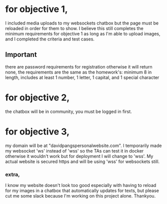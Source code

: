 # for objective 1, 
I included media uploads to my websockets chatbox but the page must be reloaded in order for them to show.
I believe this still completes the minimum requirements for objective 1 as long as I'm able to upload images, 
and I completed the criteria and test cases.

## Important
there are password requirements for registration otherwise it will return none, the requirements are the same as the homework's:
minimum 8 in length, includes at least 1 number, 1 letter, 1 capital, and 1 special character

# for objective 2,
the chatbox will be in community, you must be logged in first.

# for objective 3,
my domain will be at "davidpangspersonalwebsite.com". I temporarily made my websocket 'ws' instead of 'wss' so 
the TAs can test it in docker otherwise it wouldn't work but for deployment I will change to 'wss'. My actual
website is secured https and will be using 'wss' for websockets still.

### extra,
I know my website doesn't look too good especially with having to reload for my images in a chatbox
that automatically updates for texts, but please cut me some slack because I'm working on this project alone. Thankyou.
